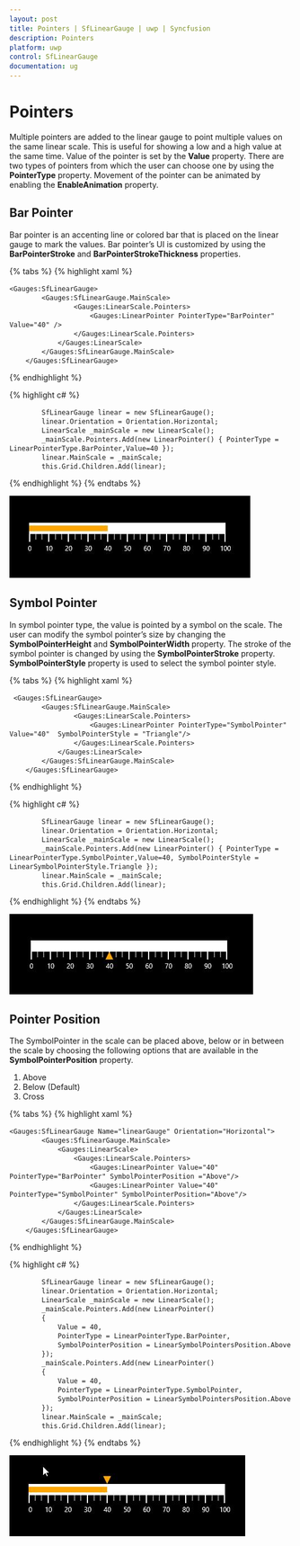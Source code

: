 ```yaml
---
layout: post
title: Pointers | SfLinearGauge | uwp | Syncfusion
description: Pointers 
platform: uwp
control: SfLinearGauge
documentation: ug
---
```


# Pointers

Multiple pointers are added to the linear gauge to point multiple values on the same linear scale. This is useful for showing a low and a high value at the same time. Value of the pointer is set by the **Value** property. There are two types of pointers from which the user can choose one by using the **PointerType** property. Movement of the pointer can be animated by enabling the **EnableAnimation** property.

## Bar Pointer

Bar pointer is an accenting line or colored bar that is placed on the linear gauge to mark the values. Bar pointer’s UI is customized by using the **BarPointerStroke** and **BarPointerStrokeThickness** properties.

{% tabs %}
{% highlight xaml %}

    <Gauges:SfLinearGauge>
            <Gauges:SfLinearGauge.MainScale>
                    <Gauges:LinearScale.Pointers>
                        <Gauges:LinearPointer PointerType="BarPointer" Value="40" />
                    </Gauges:LinearScale.Pointers>
                </Gauges:LinearScale>
            </Gauges:SfLinearGauge.MainScale>
        </Gauges:SfLinearGauge>

{% endhighlight %}

{% highlight c# %}

            SfLinearGauge linear = new SfLinearGauge();
            linear.Orientation = Orientation.Horizontal;
            LinearScale _mainScale = new LinearScale();
            _mainScale.Pointers.Add(new LinearPointer() { PointerType = LinearPointerType.BarPointer,Value=40 });
            linear.MainScale = _mainScale;
            this.Grid.Children.Add(linear);

{% endhighlight %}
{% endtabs %}

![](Pointers_images/Pointers_img1.jpeg)

## Symbol Pointer

In symbol pointer type, the value is pointed by a symbol on the scale. The user can modify the symbol pointer’s size by changing the **SymbolPointerHeight** and **SymbolPointerWidth** property. The stroke of the symbol pointer is changed by using the **SymbolPointerStroke** property. **SymbolPointerStyle** property is used to select the symbol pointer style.

{% tabs %}
{% highlight xaml %}

     <Gauges:SfLinearGauge>
            <Gauges:SfLinearGauge.MainScale>
                    <Gauges:LinearScale.Pointers>
                        <Gauges:LinearPointer PointerType="SymbolPointer" Value="40"  SymbolPointerStyle = "Triangle"/>
                    </Gauges:LinearScale.Pointers>
                </Gauges:LinearScale>
            </Gauges:SfLinearGauge.MainScale>
        </Gauges:SfLinearGauge>

{% endhighlight %}

{% highlight c# %}

            SfLinearGauge linear = new SfLinearGauge();
            linear.Orientation = Orientation.Horizontal;
            LinearScale _mainScale = new LinearScale();
            _mainScale.Pointers.Add(new LinearPointer() { PointerType = LinearPointerType.SymbolPointer,Value=40, SymbolPointerStyle = LinearSymbolPointerStyle.Triangle });
            linear.MainScale = _mainScale;
            this.Grid.Children.Add(linear);

{% endhighlight %}
{% endtabs %}

![](Pointers_images/Pointers_img2.jpeg)

## Pointer Position

The SymbolPointer in the scale can be placed above, below or in between the scale by choosing the following options that are available in the **SymbolPointerPosition** property. 

1. Above
2. Below (Default)
3. Cross

{% tabs %}
{% highlight xaml %}

    <Gauges:SfLinearGauge Name="linearGauge" Orientation="Horizontal">
            <Gauges:SfLinearGauge.MainScale>
                <Gauges:LinearScale>
                    <Gauges:LinearScale.Pointers>
                        <Gauges:LinearPointer Value="40" PointerType="BarPointer" SymbolPointerPosition ="Above"/>
                        <Gauges:LinearPointer Value="40" PointerType="SymbolPointer" SymbolPointerPosition="Above"/>
                    </Gauges:LinearScale.Pointers>
                </Gauges:LinearScale>
            </Gauges:SfLinearGauge.MainScale>
        </Gauges:SfLinearGauge>

{% endhighlight %}

{% highlight c# %}

            SfLinearGauge linear = new SfLinearGauge();
            linear.Orientation = Orientation.Horizontal;
            LinearScale _mainScale = new LinearScale();
            _mainScale.Pointers.Add(new LinearPointer()
            {
                Value = 40,
                PointerType = LinearPointerType.BarPointer,
                SymbolPointerPosition = LinearSymbolPointersPosition.Above
            });
            _mainScale.Pointers.Add(new LinearPointer()
            {
                Value = 40,
                PointerType = LinearPointerType.SymbolPointer,
                SymbolPointerPosition = LinearSymbolPointersPosition.Above
            });
            linear.MainScale = _mainScale;
            this.Grid.Children.Add(linear);

{% endhighlight %}
{% endtabs %}

![](Pointers_images/Pointers_img3.jpeg)